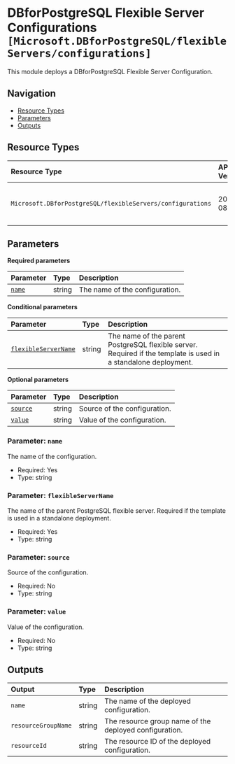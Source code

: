 # DBforPostgreSQL Flexible Server Configurations `[Microsoft.DBforPostgreSQL/flexibleServers/configurations]`

This module deploys a DBforPostgreSQL Flexible Server Configuration.

## Navigation

- [Resource Types](#Resource-Types)
- [Parameters](#Parameters)
- [Outputs](#Outputs)

## Resource Types

| Resource Type | API Version | References |
| :-- | :-- | :-- |
| `Microsoft.DBforPostgreSQL/flexibleServers/configurations` | 2024-08-01 | <ul style="padding-left: 0px;"><li>[AzAdvertizer](https://www.azadvertizer.net/azresourcetypes/microsoft.dbforpostgresql_flexibleservers_configurations.html)</li><li>[Template reference](https://learn.microsoft.com/en-us/azure/templates/Microsoft.DBforPostgreSQL/2024-08-01/flexibleServers/configurations)</li></ul> |

## Parameters

**Required parameters**

| Parameter | Type | Description |
| :-- | :-- | :-- |
| [`name`](#parameter-name) | string | The name of the configuration. |

**Conditional parameters**

| Parameter | Type | Description |
| :-- | :-- | :-- |
| [`flexibleServerName`](#parameter-flexibleservername) | string | The name of the parent PostgreSQL flexible server. Required if the template is used in a standalone deployment. |

**Optional parameters**

| Parameter | Type | Description |
| :-- | :-- | :-- |
| [`source`](#parameter-source) | string | Source of the configuration. |
| [`value`](#parameter-value) | string | Value of the configuration. |

### Parameter: `name`

The name of the configuration.

- Required: Yes
- Type: string

### Parameter: `flexibleServerName`

The name of the parent PostgreSQL flexible server. Required if the template is used in a standalone deployment.

- Required: Yes
- Type: string

### Parameter: `source`

Source of the configuration.

- Required: No
- Type: string

### Parameter: `value`

Value of the configuration.

- Required: No
- Type: string

## Outputs

| Output | Type | Description |
| :-- | :-- | :-- |
| `name` | string | The name of the deployed configuration. |
| `resourceGroupName` | string | The resource group name of the deployed configuration. |
| `resourceId` | string | The resource ID of the deployed configuration. |
